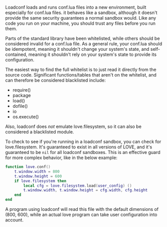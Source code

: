 Loadconf loads and runs conf.lua files into a new environment, built
especially for conf.lua files. it behaves like a sandbox, although it
doesn't provide the same security guarantees a normal sandbox would.
Like any code you run on your machine, you should trust any files before
you run them.

Parts of the standard library have been whitelisted, while others should
be considered invalid for a conf.lua file. As a general rule, your
conf.lua should be idempotent, meaning it shouldn't change your system's
state, and self-contained, meaning it shouldn't rely on your system's
state to provide its configuration.

The easiest way to find the full whitelist is to just read it directly
from the source code. Significant functions/tables that aren't on the
whitelist, and can therefore be considered blacklisted include:

* require()
* package
* load()
* dofile()
* io
* os.execute()

Also, loadconf does _not_ emulate love.filesystem, so it can also be
considered a blacklisted module.

To check to see if you're running in a loadconf sandbox, you can check
for love.filesystem. It's guaranteed to exist in all versions of LOVE,
and it's guaranteed to be `nil` for all loadconf sandboxes. This is an
effective guard for more complex behavior, like in the below example:

```lua
function love.conf()
    t.window.width = 800
    t.window.height = 600
    if love.filesystem then
	    local cfg = love.filesystem.load(user_config) ()
		t.window.width, t.window.height = cfg.width, cfg.height
	end
end
```

A program using loadconf will read this file with the default
dimensions of (800, 600), while an actual love program can take user
configuration into account.
